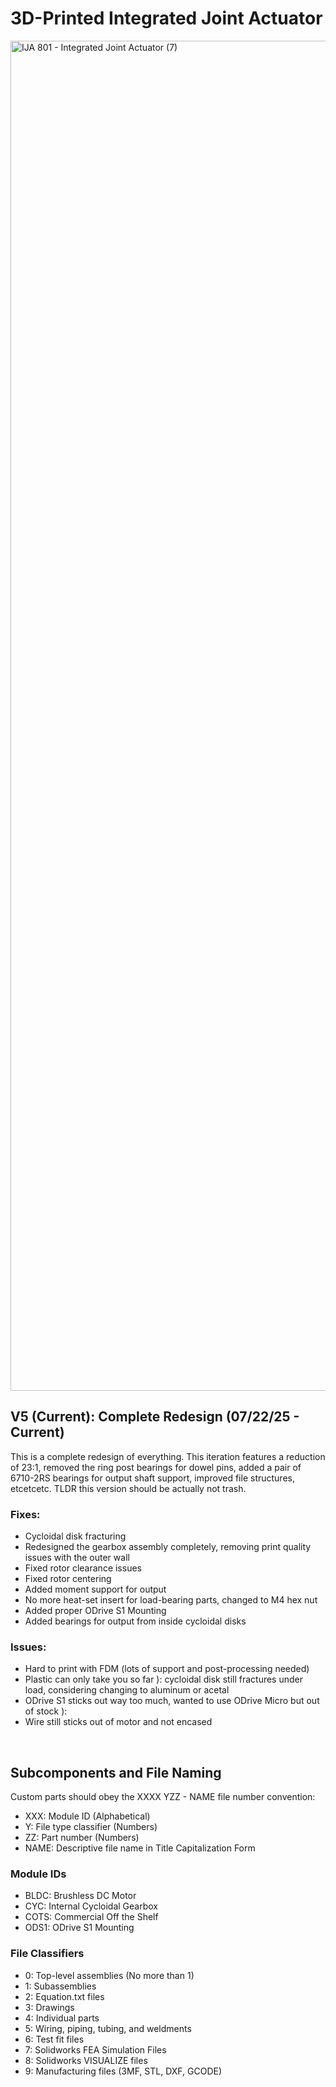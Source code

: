 # 3D-Printed Integrated Joint Actuator 

<img width="3840" height="2160" alt="IJA 801 - Integrated Joint Actuator (7)" src="https://github.com/user-attachments/assets/568b3e46-83d2-45a8-a37c-cf5d1bcd158b" />

## V5 (Current): Complete Redesign (07/22/25 - Current)
This is a complete redesign of everything. This iteration features a reduction of 23:1, removed the ring post bearings for dowel pins, added a pair of 6710-2RS bearings for output shaft support, improved file structures, etcetcetc. TLDR this version should be actually not trash.
### Fixes:
- Cycloidal disk fracturing
- Redesigned the gearbox assembly completely, removing print quality issues with the outer wall
- Fixed rotor clearance issues
- Fixed rotor centering
- Added moment support for output
- No more heat-set insert for load-bearing parts, changed to M4 hex nut
- Added proper ODrive S1 Mounting
- Added bearings for output from inside cycloidal disks
### Issues:
- Hard to print with FDM (lots of support and post-processing needed)
- Plastic can only take you so far ): cycloidal disk still fractures under load, considering changing to aluminum or acetal
- ODrive S1 sticks out way too much, wanted to use ODrive Micro but out of stock ):
- Wire still sticks out of motor and not encased  
<br />

## Subcomponents and File Naming
Custom parts should obey the XXXX YZZ - NAME file number convention:  
- XXX: Module ID (Alphabetical)  
- Y: File type classifier (Numbers)  
- ZZ: Part number (Numbers)  
- NAME: Descriptive file name in Title Capitalization Form  

### Module IDs  
- BLDC: Brushless DC Motor  
- CYC: Internal Cycloidal Gearbox  
- COTS: Commercial Off the Shelf  
- ODS1: ODrive S1 Mounting  

### File Classifiers
- 0: Top-level assemblies (No more than 1)  
- 1: Subassemblies  
- 2: Equation.txt files  
- 3: Drawings  
- 4: Individual parts  
- 5: Wiring, piping, tubing, and weldments   
- 6: Test fit files  
- 7: Solidworks FEA Simulation Files  
- 8: Solidworks VISUALIZE files  
- 9: Manufacturing files (3MF, STL, DXF, GCODE)  

